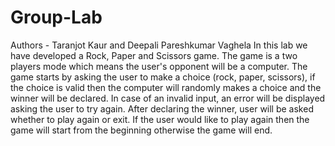 # Group-Lab
Authors - Taranjot Kaur and Deepali Pareshkumar Vaghela
In this lab we have developed a Rock, Paper and Scissors game. The game is a two players mode which means the user's opponent will be a computer. The game starts by asking the user to make a choice (rock, paper, scissors), if the choice is valid then the computer will randomly makes a choice and the winner will be declared. In case of an invalid input, an error will be displayed asking the user to try again. After declaring the winner, user will be asked whether to play again or exit. If the user would like to play again then the game will start from the beginning otherwise the game will end.
